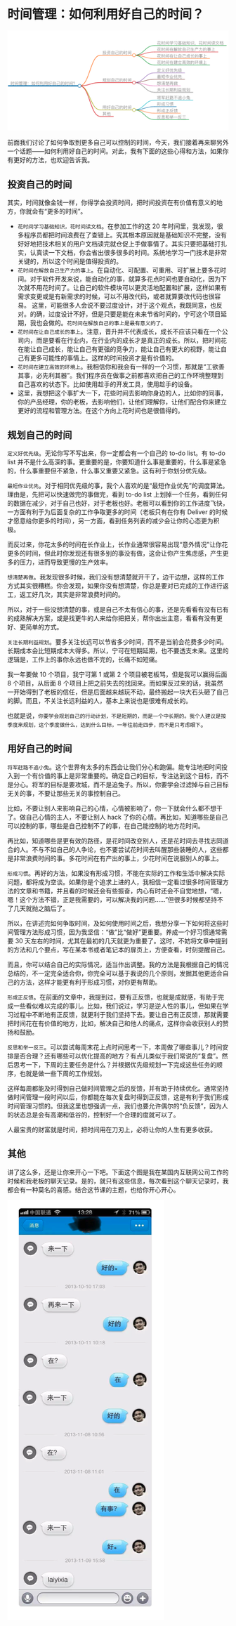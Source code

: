 # 时间管理：如何利用好自己的时间？

![1](../img/016/1.png)

前面我们讨论了如何争取到更多自己可以控制的时间，今天，我们接着再来聊另外一个话题——如何利用好自己的时间。对此，我有下面的这些心得和方法，如果你有更好的方法，也欢迎告诉我。

## 投资自己的时间

其实，时间就像金钱一样，你得学会投资时间，把时间投资在有价值有意义的地方，你就会有“更多的时间”。

* `花时间学习基础知识，花时间读文档`。在参加工作的这 20 年时间里，我发现，很多程序员都把时间浪费在了查错上。究其根本原因就是基础知识不完整，没有好好地把技术相关的用户文档读完就仓促上手做事情了。其实只要把基础打扎实，认真读一下文档，你会省出很多很多的时间。系统地学习一门技术是非常关键的，所以这个时间是值得投资的。
* `花时间在解放自己生产力的事上`。在自动化、可配置、可重用、可扩展上要多花时间。对于软件开发来说，能自动化的事，就算多花点时间也要自动化，因为下次就不用花时间了。让自己的软件模块可以更灵活地配置和扩展，这样如果有需求变更或是有新需求的时候，可以不用改代码，或者就算要改代码也很容易。
这里，可能很多人会说不要过度设计，对于这个观点，我既同意，也反对。的确，过度设计不好，但是只要是能在未来节省时间的，宁可这个项目延期，我也会做的。`花时间在解放自己的事上是最有意义的了。`
* `花时间在让自己成长的事上`。注意，晋升并不代表成长，成长不应该只看在一个公司内，而是要看在行业内，在行业内的成长才是真正的成长。所以，把时间花在能让自己成长，能让自己有更强的竞争力，能让自己有更大的视野，能让自己有更多可能性的事情上。这样的时间投资才是有价值的。
* `花时间在建立高效的环境上`。我相信你和我会有一样的一个习惯，那就是“工欲善其事，必先利其器”。我们程序员在做事之前都喜欢把自己的工作环境整理到自己喜欢的状态下。比如使用趁手的开发工具，使用趁手的设备。
* 这里，我想把这个事扩大一下，花些时间去影响你身边的人，比如你的同事，你的产品经理，你的老板，去影响他们，让他们理解你，让他们配合你来建立更好的流程和管理方法。在这个方向上花时间也是很值得的。

## 规划自己的时间

`定义好优先级`。无论你写不写出来，你一定都会有一个自己的 to-do list。有 to-do list 并不是什么高深的事。更重要的是，你要知道什么事是重要的，什么事是紧急的，什么事重要但不紧急，什么事又重要又紧急。这有利于你划分优先级。

`最短作业优先`。对于相同优先级的事，我个人喜欢的是“最短作业优先”的调度算法。理由是，先把可以快速做完的事做完，看到 to-do list 上划掉一个任务，看到任何的数据在减少，对于自己也好，对于老板也好。老板可以看到你的工作进度飞快，一方面有利于为后面复杂的工作争取更多的时间（老板只有在你有 Deliver 的时候才愿意给你更多的时间），另一方面，看到任务列表的减少会让你的心态更为积极。

而反过来，你花太多的时间在长作业上，长作业通常很容易出现“意外情况”让你花更多的时间，但此时你发现还有很多别的事没有做，这会让你产生焦虑感，产生更多的压力，进而导致更慢的生产效率。

`想清楚再做`。我发现很多时候，我们没有想清楚就开干了，边干边想，这样的工作方式其实很糟糕。你会发现，如果你没有想清楚，你总是要对已完成的工作进行返工，返工好几次，其实是非常浪费时间的。

所以，对于一些没想清楚的事，或是自己不太有信心的事，还是先看看有没有已有的成熟解决方案，或是找更牛的人来给你把把关，帮你出出主意，看看有没有更好、更简单的方式。

`关注长期利益规划`。要多关注长远可以节省多少时间，而不是当前会花费多少时间。长期成本会比短期成本大得多。所以，宁可在短期延期，也不要透支未来。这里的逻辑是，工作上的事你永远也做不完的，长痛不如短痛。

我一年要做 10 个项目，我宁可第 1 或第 2 个项目被老板骂，但是我可以赢得后面 8 个项目，从后面 8 个项目上把之前失去的找回来。而如果反过来的话，我虽然一开始得到了老板的信任，但是后面越来越玩不动，最终搬起一块大石头砸了自己的脚。而且，不关注长远利益的人，基本上来说也是很难有成长的。

也就是说，`你要学会规划自己的行动计划，不是短期的，而是一个中长期的。我个人建议是按季度来规划，这个季度做什么，达到什么目标，一年往前走四步，而不是只考虑眼下`。

## 用好自己的时间

`将军赶路不追小兔`。这个世界有太多的东西会让我们分心和跑偏。能专注地把时间投入到一个有价值的事上是非常重要的。确定自己的目标，专注达到这个目标，而不是分心。将军的目标是要攻城，而不是追兔子。所以，你要学会过滤掉与自己目标无关的事，不要让那些无关的事控制自己。

比如，不要让别人来影响自己的心情，心情被影响了，你一下就会什么都不想干了。做自己心情的主人，不要让别人 hack 了你的心情。再比如，知道哪些是自己可以控制的事，哪些是自己控制不了的事，在自己能控制的地方花时间。

再比如，知道哪些是更有效的路径，是花时间改变别人，还是花时间去寻找志同道合的人。不与不如自己的人争论，也不要尝试花时间去叫醒那些装睡的人，这些都是非常浪费时间的事。多花时间在有产出的事上，少花时间在说服别人的事上。

`形成习惯`。再好的方法，如果没有形成习惯，不能在实际的工作和生活中解决实际问题，都将成为空谈。如果你是个追求上进的人，我相信一定看过很多时间管理方法的文章和书籍，并且看的时候还会有些振奋，内心有时还会不自觉地想，“嗯，嗯！这个方法不错，正是我需要的，可以解决我的问题……”但很多时候都坚持不了几天就抛之脑后了。

所以，在讲述完如何争取时间，及如何使用时间之后，我想分享一下如何将这些时间管理方法形成习惯，因为我坚信：“做”比“做好”更重要。养成一个好习惯通常需要 30 天左右的时间，尤其在最初的几天就更为重要了。这时，不妨将文章中提到的方法和几个要点，写在某本书或者笔记本的扉页上，方便查看，时刻提醒自己。

而且，你可以结合自己的实际情况，适当作出调整。我的方法是我根据自己的情况总结的，不一定完全适合你，你完全可以基于我说的几个原则，发掘其他更适合自己的方法，这样才能更有利于形成习惯，对你更有帮助。

`形成正反馈`。在前面的文章中，我提到过，要有正反馈，也就是成就感，有助于完成一些看似难以完成的事儿。比如，我们说过，学习是逆人性的事儿，但如果在学习过程中不断地有正反馈，就更利于我们坚持下去。要让自己有正反馈，那就需要把时间花在有价值的地方，比如，解决自己和他人的痛点，这样你会收获别人的赞扬和鼓励。

`反思和举一反三`。可以尝试每周末花上点时间思考一下，本周做了哪些事儿？时间安排是否合理？还有哪些可以优化提高的地方？有点儿类似于我们常说的“复盘”。然后思考一下，下周的主要任务是什么？并根据优先级规划一下完成这些任务的顺序，也就是做一些下周的工作规划。

这样每周都能及时得到自己做时间管理之后的反馈，并有助于持续优化。通常坚持做时间管理一段时间以后，你都能在每次复盘时得到正反馈，这是有利于我们形成时间管理习惯的。但我这里也想强调一点，我们也要允许偶尔的“负反馈”，因为人的状态总是会有高潮和低谷的，控制好一个合理的度就可以了。

人最宝贵的财富就是时间，把时间用在刀刃上，必将让你的人生有更多收获。

## 其他

讲了这么多，还是让你来开心一下吧。下面这个图是我在某国内互联网公司工作的时候和我老板的聊天记录。是的，就只有这些信息，每次看到这个聊天记录时，我都会有一种莫名的喜感。结合这节课的主题，也给你开心开心。

![2](../img/016/2.png)

